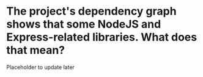 # The project's dependency graph shows that some NodeJS and Express-related libraries. What does that mean?

Placeholder to update later